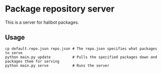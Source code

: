 Package repository server
=========================

This is a server for halibot packages.

Usage
-----

```
cp default.repo.json repo.json # The repo.json specifies what packages to serve
python main.py update          # Pulls the specified packages down and packages them for serving
python main.py serve           # Runs the server
```
